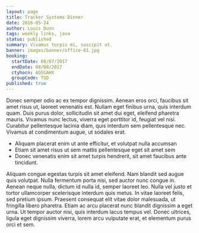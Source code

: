 ```yaml
---
layout: page
title: Tracker Systems Dinner
date: 2016-05-24
author: Louis Dunn
tags: weekly links, java
status: published
summary: Vivamus turpis mi, suscipit ut.
banner: images/banner/office-01.jpg
booking:
  startDate: 08/07/2017
  endDate: 08/08/2017
  ctyhocn: AGSGAHX
  groupCode: TSD
published: true
---
```

Donec semper odio ac ex tempor dignissim. Aenean eros orci, faucibus sit amet risus ut, laoreet venenatis est. Nullam eget finibus urna, quis interdum quam. Duis purus dolor, sollicitudin sit amet dui eget, eleifend pharetra mauris. Vivamus nunc lectus, viverra eget porttitor id, feugiat vel nisi. Curabitur pellentesque lacinia diam, quis interdum sem pellentesque nec. Vivamus at condimentum augue, ut sodales erat.

* Aliquam placerat enim ut ante efficitur, et volutpat nulla accumsan
* Etiam sit amet risus ut sem mattis pellentesque eget sit amet sem
* Donec venenatis enim sit amet turpis hendrerit, sit amet faucibus ante tincidunt.

Aliquam congue egestas turpis sit amet eleifend. Nam blandit sed augue quis volutpat. Nulla fermentum porta nisi, sed auctor nunc congue in. Aenean neque nulla, dictum id nulla id, semper laoreet leo. Nulla vel justo et tortor ullamcorper scelerisque interdum quis metus. In vitae laoreet felis, sed pretium ipsum. Praesent consequat elit vitae dolor malesuada, ut fringilla libero pharetra. Etiam ac arcu placerat nunc blandit dignissim a eget urna. Ut tempor auctor nisi, quis interdum lacus tempus vel. Donec ultrices, ligula eget dignissim viverra, lorem arcu vulputate erat, et elementum purus orci et sem.

